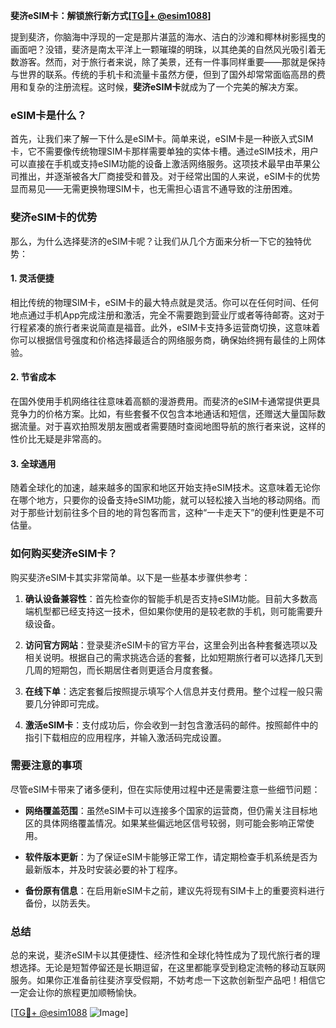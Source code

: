 **斐济eSIM卡：解锁旅行新方式[[TG💪+ @esim1088](https://t.me/s/esim1088)]**

提到斐济，你脑海中浮现的一定是那片湛蓝的海水、洁白的沙滩和椰林树影摇曳的画面吧？没错，斐济是南太平洋上一颗璀璨的明珠，以其绝美的自然风光吸引着无数游客。然而，对于旅行者来说，除了美景，还有一件事同样重要——那就是保持与世界的联系。传统的手机卡和流量卡虽然方便，但到了国外却常常面临高昂的费用和复杂的注册流程。这时候，**斐济eSIM卡**就成为了一个完美的解决方案。

### eSIM卡是什么？

首先，让我们来了解一下什么是eSIM卡。简单来说，eSIM卡是一种嵌入式SIM卡，它不需要像传统物理SIM卡那样需要单独的实体卡槽。通过eSIM技术，用户可以直接在手机或支持eSIM功能的设备上激活网络服务。这项技术最早由苹果公司推出，并逐渐被各大厂商接受和普及。对于经常出国的人来说，eSIM卡的优势显而易见——无需更换物理SIM卡，也无需担心语言不通导致的注册困难。

### 斐济eSIM卡的优势

那么，为什么选择斐济的eSIM卡呢？让我们从几个方面来分析一下它的独特优势：

#### 1. 灵活便捷
相比传统的物理SIM卡，eSIM卡的最大特点就是灵活。你可以在任何时间、任何地点通过手机App完成注册和激活，完全不需要跑到营业厅或者等待邮寄。这对于行程紧凑的旅行者来说简直是福音。此外，eSIM卡支持多运营商切换，这意味着你可以根据信号强度和价格选择最适合的网络服务商，确保始终拥有最佳的上网体验。

#### 2. 节省成本
在国外使用手机网络往往意味着高额的漫游费用。而斐济的eSIM卡通常提供更具竞争力的价格方案。比如，有些套餐不仅包含本地通话和短信，还赠送大量国际数据流量。对于喜欢拍照发朋友圈或者需要随时查阅地图导航的旅行者来说，这样的性价比无疑是非常高的。

#### 3. 全球通用
随着全球化的加速，越来越多的国家和地区开始支持eSIM技术。这意味着无论你在哪个地方，只要你的设备支持eSIM功能，就可以轻松接入当地的移动网络。而对于那些计划前往多个目的地的背包客而言，这种“一卡走天下”的便利性更是不可估量。

### 如何购买斐济eSIM卡？

购买斐济eSIM卡其实非常简单。以下是一些基本步骤供参考：

1. **确认设备兼容性**：首先检查你的智能手机是否支持eSIM功能。目前大多数高端机型都已经支持这一技术，但如果你使用的是较老款的手机，则可能需要升级设备。
   
2. **访问官方网站**：登录斐济eSIM卡的官方平台，这里会列出各种套餐选项以及相关说明。根据自己的需求挑选合适的套餐，比如短期旅行者可以选择几天到几周的短期包，而长期居住者则更适合月度套餐。

3. **在线下单**：选定套餐后按照提示填写个人信息并支付费用。整个过程一般只需要几分钟即可完成。

4. **激活eSIM卡**：支付成功后，你会收到一封包含激活码的邮件。按照邮件中的指引下载相应的应用程序，并输入激活码完成设置。

### 需要注意的事项

尽管eSIM卡带来了诸多便利，但在实际使用过程中还是需要注意一些细节问题：

- **网络覆盖范围**：虽然eSIM卡可以连接多个国家的运营商，但仍需关注目标地区的具体网络覆盖情况。如果某些偏远地区信号较弱，则可能会影响正常使用。
  
- **软件版本更新**：为了保证eSIM卡能够正常工作，请定期检查手机系统是否为最新版本，并及时安装必要的补丁程序。

- **备份原有信息**：在启用新eSIM卡之前，建议先将现有SIM卡上的重要资料进行备份，以防丢失。

### 总结

总的来说，斐济eSIM卡以其便捷性、经济性和全球化特性成为了现代旅行者的理想选择。无论是短暂停留还是长期逗留，在这里都能享受到稳定流畅的移动互联网服务。如果你正准备前往斐济享受假期，不妨考虑一下这款创新型产品吧！相信它一定会让你的旅程更加顺畅愉快。

[[TG💪+ @esim1088](https://t.me/s/esim1088) ![Image](https://i.postimg.cc/4NQfJmqS/Snipaste-2025-05-13-00-14-12.png)]